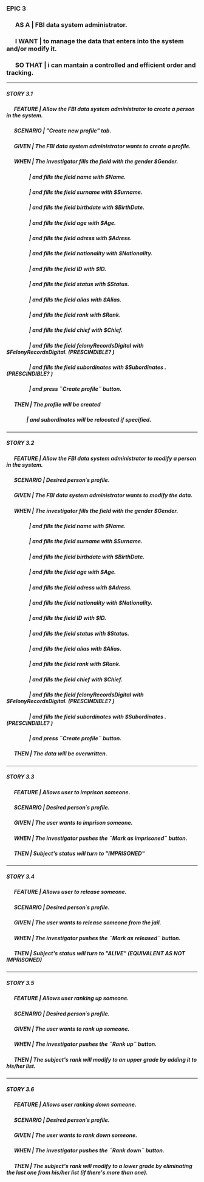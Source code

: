 ### EPIC 3  

### &nbsp; &nbsp; &nbsp; AS A  | FBI data system administrator.  
 
### &nbsp; &nbsp; &nbsp; I WANT  | to manage the data that enters into the system and/or modify it.  

### &nbsp; &nbsp; &nbsp; SO THAT  | i can mantain a controlled and efficient order and tracking.  

--------------------------------------------------------------------------------

##### STORY 3.1 

##### &nbsp; &nbsp; &nbsp; FEATURE |  Allow the FBI data system administrator to create a person in the system.
##### &nbsp; &nbsp; &nbsp; SCENARIO | "Create new profile" tab.     
##### &nbsp; &nbsp; &nbsp; GIVEN | The FBI data system administrator wants to create a profile.     
##### &nbsp; &nbsp; &nbsp; WHEN | The investigator fills the field with the gender $Gender.
##### &nbsp; &nbsp; &nbsp; &nbsp; &nbsp; &nbsp; &nbsp; &nbsp; &nbsp; | and fills the field name with $Name.
##### &nbsp; &nbsp; &nbsp; &nbsp; &nbsp; &nbsp; &nbsp; &nbsp; &nbsp; | and fills the field surname with $Surname.
##### &nbsp; &nbsp; &nbsp; &nbsp; &nbsp; &nbsp; &nbsp; &nbsp; &nbsp; | and fills the field birthdate with $BirthDate.
##### &nbsp; &nbsp; &nbsp; &nbsp; &nbsp; &nbsp; &nbsp; &nbsp; &nbsp; | and fills the field age with $Age.
##### &nbsp; &nbsp; &nbsp; &nbsp; &nbsp; &nbsp; &nbsp; &nbsp; &nbsp; | and fills the field adress with $Adress.
##### &nbsp; &nbsp; &nbsp; &nbsp; &nbsp;  &nbsp; &nbsp; &nbsp; &nbsp; | and fills the field nationality with $Nationality.
##### &nbsp; &nbsp; &nbsp; &nbsp; &nbsp;  &nbsp; &nbsp; &nbsp; &nbsp; | and fills the field ID with $ID.
##### &nbsp; &nbsp; &nbsp; &nbsp; &nbsp;  &nbsp; &nbsp; &nbsp; &nbsp; | and fills the field status with $Status.
##### &nbsp; &nbsp; &nbsp; &nbsp; &nbsp;  &nbsp; &nbsp; &nbsp; &nbsp; | and fills the field alias with $Alias.
##### &nbsp; &nbsp; &nbsp; &nbsp; &nbsp;  &nbsp; &nbsp; &nbsp; &nbsp; | and fills the field rank with $Rank.
##### &nbsp; &nbsp; &nbsp; &nbsp; &nbsp;  &nbsp; &nbsp; &nbsp; &nbsp; | and fills the field chief with $Chief.
##### &nbsp; &nbsp; &nbsp; &nbsp; &nbsp;  &nbsp; &nbsp; &nbsp; &nbsp; | and fills the field felonyRecordsDigital with $FelonyRecordsDigital.    (PRESCINDIBLE? )
##### &nbsp; &nbsp; &nbsp; &nbsp; &nbsp;  &nbsp; &nbsp; &nbsp; &nbsp; | and fills the field subordinates with $Subordinates .                   (PRESCINDIBLE? )
##### &nbsp; &nbsp; &nbsp; &nbsp; &nbsp;  &nbsp; &nbsp; &nbsp; &nbsp; | and press ¨Create profile¨ button. 
##### &nbsp; &nbsp; &nbsp; THEN | The profile will be created 
##### &nbsp; &nbsp; &nbsp; &nbsp; &nbsp; &nbsp; &nbsp; &nbsp; | and subordinates will be relocated if specified.


--------------------------------------------------------------------------------

##### STORY 3.2 

##### &nbsp; &nbsp; &nbsp; FEATURE |  Allow the FBI data system administrator to modify a person in the system.
##### &nbsp; &nbsp; &nbsp; SCENARIO | Desired person´s profile.   
##### &nbsp; &nbsp; &nbsp; GIVEN | The FBI data system administrator wants to modify the data.     
##### &nbsp; &nbsp; &nbsp; WHEN | The investigator fills the field with the gender $Gender.
##### &nbsp; &nbsp; &nbsp; &nbsp; &nbsp; &nbsp; &nbsp; &nbsp; &nbsp; | and fills the field name with $Name.
##### &nbsp; &nbsp; &nbsp; &nbsp; &nbsp; &nbsp; &nbsp; &nbsp; &nbsp; | and fills the field surname with $Surname.
##### &nbsp; &nbsp; &nbsp; &nbsp; &nbsp; &nbsp; &nbsp; &nbsp; &nbsp; | and fills the field birthdate with $BirthDate.
##### &nbsp; &nbsp; &nbsp; &nbsp; &nbsp; &nbsp; &nbsp; &nbsp; &nbsp; | and fills the field age with $Age.
##### &nbsp; &nbsp; &nbsp; &nbsp; &nbsp; &nbsp; &nbsp; &nbsp; &nbsp; | and fills the field adress with $Adress.
##### &nbsp; &nbsp; &nbsp; &nbsp; &nbsp;  &nbsp; &nbsp; &nbsp; &nbsp; | and fills the field nationality with $Nationality.
##### &nbsp; &nbsp; &nbsp; &nbsp; &nbsp;  &nbsp; &nbsp; &nbsp; &nbsp; | and fills the field ID with $ID.
##### &nbsp; &nbsp; &nbsp; &nbsp; &nbsp;  &nbsp; &nbsp; &nbsp; &nbsp; | and fills the field status with $Status.
##### &nbsp; &nbsp; &nbsp; &nbsp; &nbsp;  &nbsp; &nbsp; &nbsp; &nbsp; | and fills the field alias with $Alias.
##### &nbsp; &nbsp; &nbsp; &nbsp; &nbsp;  &nbsp; &nbsp; &nbsp; &nbsp; | and fills the field rank with $Rank.
##### &nbsp; &nbsp; &nbsp; &nbsp; &nbsp;  &nbsp; &nbsp; &nbsp; &nbsp; | and fills the field chief with $Chief.
##### &nbsp; &nbsp; &nbsp; &nbsp; &nbsp;  &nbsp; &nbsp; &nbsp; &nbsp; | and fills the field felonyRecordsDigital with $FelonyRecordsDigital.    (PRESCINDIBLE? )
##### &nbsp; &nbsp; &nbsp; &nbsp; &nbsp;  &nbsp; &nbsp; &nbsp; &nbsp; | and fills the field subordinates with $Subordinates .                   (PRESCINDIBLE? )
##### &nbsp; &nbsp; &nbsp; &nbsp; &nbsp;  &nbsp; &nbsp; &nbsp; &nbsp; | and press ¨Create profile¨ button. 
##### &nbsp; &nbsp; &nbsp; THEN | The data will be overwritten.  

--------------------------------------------------------------------------------
##### STORY 3.3     

##### &nbsp; &nbsp; &nbsp; FEATURE |  Allows user to imprison someone.
##### &nbsp; &nbsp; &nbsp; SCENARIO | Desired person´s profile.     
##### &nbsp; &nbsp; &nbsp; GIVEN | The user wants to imprison someone.     
##### &nbsp; &nbsp; &nbsp; WHEN | The investigator pushes the ¨Mark as imprisoned¨ button.
##### &nbsp; &nbsp; &nbsp; THEN | Subject's status will turn to "IMPRISONED" 


--------------------------------------------------------------------------------
##### STORY 3.4    

##### &nbsp; &nbsp; &nbsp; FEATURE |  Allows user to release someone.
##### &nbsp; &nbsp; &nbsp; SCENARIO | Desired person´s profile.     
##### &nbsp; &nbsp; &nbsp; GIVEN | The user wants to release someone from the jail.  
##### &nbsp; &nbsp; &nbsp; WHEN | The investigator pushes the ¨Mark as released¨ button.
##### &nbsp; &nbsp; &nbsp; THEN | Subject's status will turn to "ALIVE" (EQUIVALENT AS NOT IMPRISONED)

--------------------------------------------------------------------------------
##### STORY 3.5

##### &nbsp; &nbsp; &nbsp; FEATURE |  Allows user ranking up someone.
##### &nbsp; &nbsp; &nbsp; SCENARIO | Desired person´s profile.   
##### &nbsp; &nbsp; &nbsp; GIVEN | The user wants to rank up someone.  
##### &nbsp; &nbsp; &nbsp; WHEN | The investigator pushes the ¨Rank up¨ button.
##### &nbsp; &nbsp; &nbsp; THEN | The subject's rank will modify to an upper grade by adding it to his/her list.

--------------------------------------------------------------------------------
##### STORY 3.6   

##### &nbsp; &nbsp; &nbsp; FEATURE |  Allows user ranking down someone.
##### &nbsp; &nbsp; &nbsp; SCENARIO | Desired person´s profile.    
##### &nbsp; &nbsp; &nbsp; GIVEN | The user wants to rank down someone.    
##### &nbsp; &nbsp; &nbsp; WHEN | The investigator pushes the ¨Rank down¨ button.
##### &nbsp; &nbsp; &nbsp; THEN | The subject's rank will modify to a lower grade by eliminating the last one from his/her list (if there's more than one).



